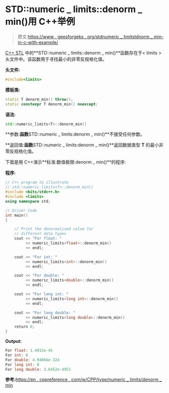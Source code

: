 # STD::numeric _ limits<t>::denorm _ min()用 C++举例</t>

> 原文:[https://www . geesforgeks . org/stdnumeric _ limitstdnorm _ min-in-c-with-example/](https://www.geeksforgeeks.org/stdnumeric_limitstdenorm_min-in-c-with-example/)

[C++ STL](https://www.geeksforgeeks.org/the-c-standard-template-library-stl/) 中的**STD::numeric _ limits<T>::denorm _ min()**函数存在于< limits >头文件中。该函数用于寻找最小的非零反规格化值。

**头文件:**

```cpp
#include<limits>

```

**模板类:**

```cpp
static T denorm_min() throw();
static constexpr T denorm_min() noexcept;

```

**语法:**

```cpp
std::numeric_limits<T>::denorm_min()

```

**参数:**函数**STD::numeric _ limits<T>:denorm _ min()**不接受任何参数。

**返回值:**函数**STD::numeric _ limits<T>:denorm _ min()**返回数据类型 **T** 的最小非零反规格化值。

下面是用 C++演示**标准:数值极限<T>:denorm _ min()**的程序:

**程序:**

```cpp
// C++ program to illustrate
// std::numeric_limits<T>::denorm_min()
#include <bits/stdc++.h>
#include <limits>
using namespace std;

// Driver Code
int main()
{

    // Print the denormalised value for
    // different data types
    cout << "For float: "
         << numeric_limits<float>::denorm_min()
         << endl;

    cout << "For int: "
         << numeric_limits<int>::denorm_min()
         << endl;

    cout << "For double: "
         << numeric_limits<double>::denorm_min()
         << endl;

    cout << "For long int: "
         << numeric_limits<long int>::denorm_min()
         << endl;

    cout << "For long double: "
         << numeric_limits<long double>::denorm_min()
         << endl;
    return 0;
}
```

**Output:**

```cpp
For float: 1.4013e-45
For int: 0
For double: 4.94066e-324
For long int: 0
For long double: 3.6452e-4951

```

**参考:**[https://en . cppreference . com/w/CPP/type/numeric _ limits/denorm _ min](https://en.cppreference.com/w/cpp/types/numeric_limits/denorm_min)